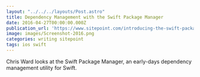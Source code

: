 ```yaml
---
layout: "../../../layouts/Post.astro"
title: Dependency Management with the Swift Package Manager
date: 2016-04-27T00:00:00.000Z
publication_url: 'https://www.sitepoint.com/introducing-the-swift-package-manager/'
image: images/Screenshot-2016.png
categories: writing sitepoint
tags: ios swift
---
```


Chris Ward looks at the Swift Package Manager, an early-days dependency management utility for Swift.
